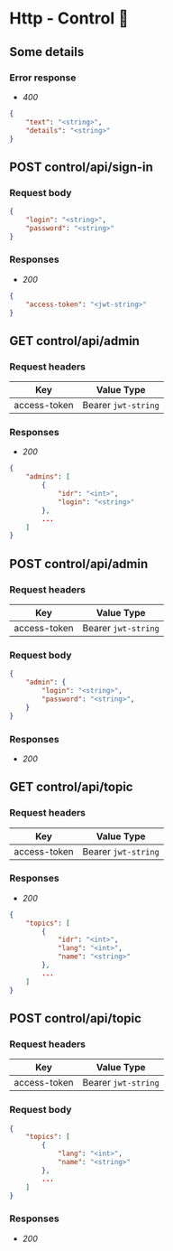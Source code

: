 # Http - Control 🤖

## Some details

### Error response

- *400*
```json
{
    "text": "<string>",
    "details": "<string>"
}
```

<!-- --------------------------------------------------------------------- -->

## POST control/api/sign-in

### Request body
```json
{
    "login": "<string>",
    "password": "<string>"
}   
```

### Responses
- *200*
```json
{
    "access-token": "<jwt-string>"
}
```

<!-- --------------------------------------------------------------------- -->

## GET control/api/admin

### Request headers
| Key | Value Type |
|-----|------------|
| access-token | Bearer `jwt-string` | 

### Responses
- *200*
```json
{
    "admins": [
        {
            "idr": "<int>",
            "login": "<string>"
        },
        ...
    ]
}
```

## POST control/api/admin

### Request headers
| Key | Value Type |
|-----|------------|
| access-token | Bearer `jwt-string` | 

### Request body
```json
{
    "admin": {
        "login": "<string>",
        "password": "<string>",
    }
}
```

### Responses
- *200*

<!-- --------------------------------------------------------------------- -->

## GET control/api/topic

### Request headers
| Key | Value Type |
|-----|------------|
| access-token | Bearer `jwt-string` | 

### Responses
- *200*
```json
{
    "topics": [
        {
            "idr": "<int>",
            "lang": "<int>",
            "name": "<string>"
        },
        ...
    ]
}
```

## POST control/api/topic
### Request headers
| Key | Value Type |
|-----|------------|
| access-token | Bearer `jwt-string` | 

### Request body
```json
{
    "topics": [
        {
            "lang": "<int>",
            "name": "<string>"
        },
        ...
    ]
}
```

### Responses
- *200*